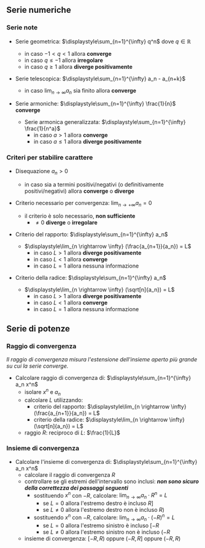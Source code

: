 ## Serie numeriche

### Serie note

- Serie geometrica: $\displaystyle\sum_{n=1}^{\infty} q^n$ dove $q \in \mathbb{R}$
	- in caso $-1 < q < 1$ allora **converge**
	- in caso $q \leq -1$ allora **irregolare**
	- in caso $q \geq 1$ allora **diverge positivamente**

- Serie telescopica: $\displaystyle\sum_{n=1}^{\infty} a_n - a_{n+k}$
	- in caso $\displaystyle\lim_{n \rightarrow \infty} a_n$ sia finito allora **converge**

- Serie armoniche: $\displaystyle\sum_{n=1}^{\infty} \frac{1}{n}$ **converge**
	- Serie armonica generalizzata: $\displaystyle\sum_{n=1}^{\infty} \frac{1}{n^a}$
		- in caso $a > 1$ allora **converge**
		- in caso $a \leq 1$ allora **diverge positivamente**

### Criteri per stabilire carattere

- Disequazione $a_n > 0$
	- in caso sia a termini positivi/negativi (o definitivamente positivi/negativi) allora **converge** o **diverge**

- Criterio necessario per convergenza: $\displaystyle\lim_{n \rightarrow +\infty} a_n = 0$
	- il criterio è solo necessario, **non sufficiente**
		- $\neq 0$ **diverge** o **irregolare**

- Criterio del rapporto: $\displaystyle\sum_{n=1}^{\infty} a_n$
	- $\displaystyle\lim_{n \rightarrow \infty} (\frac{a_{n+1}}{a_n}) = L$
		- in caso $L > 1$ allora **diverge positivamente**
		- in caso $L < 1$ allora **converge**
		- in caso $L = 1$ allora nessuna informazione

- Criterio della radice: $\displaystyle\sum_{n=1}^{\infty} a_n$
	- $\displaystyle\lim_{n \rightarrow \infty} (\sqrt[n]{a_n}) = L$
		- in caso $L > 1$ allora **diverge positivamente**
		- in caso $L < 1$ allora **converge**
		- in caso $L = 1$ allora nessuna informazione

## Serie di potenze

### Raggio di convergenza

_Il raggio di convergenza misura l'estensione dell'insieme aperto più grande su cui la serie converge._

 - Calcolare raggio di convergenza di: $\displaystyle\sum_{n=1}^{\infty} a_n x^n$
	 - isolare $x^n$ e $a_n$
	 - calcolare $L$ utilizzando:
		 - criterio del rapporto: $\displaystyle\lim_{n \rightarrow \infty} (\frac{a_{n+1}}{a_n}) = L$
		 - criterio della radice: $\displaystyle\lim_{n \rightarrow \infty} (\sqrt[n]{a_n}) = L$
	 - raggio $R$: reciproco di $L$: $\frac{1}{L}$

### Insieme di convergenza

- Calcolare l'insieme di convergenza di: $\displaystyle\sum_{n=1}^{\infty} a_n x^n$
	- calcolare il raggio di convergenza $R$
	- controllare se gli estremi dell'intervallo sono inclusi: __*non sono sicuro della correttezza dei passaggi seguenti*__
		- sostituendo $x^n$ con $-R$, calcolare: $\displaystyle\lim_{n \rightarrow \infty}a_n \cdot R^n = L$
			- se $L = 0$ allora l'estremo destro è incluso $R]$
			- se $L \neq 0$ allora l'estremo destro non è incluso $R)$
		- sostituendo $x^n$ con $-R$, calcolare: $\displaystyle\lim_{n \rightarrow \infty}a_n \cdot (-R)^n = L$
			- se $L = 0$ allora l'estremo sinistro è incluso $[-R$
			- se $L \neq 0$ allora l'estremo sinistro non è incluso $(-R$
	- insieme di convergenza: $[-R, R)$ oppure $(-R, R]$ oppure $(-R, R)$
